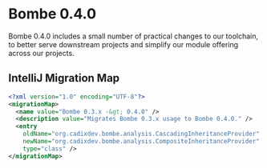 Bombe 0.4.0
===========

Bombe 0.4.0 includes a small number of practical changes to our toolchain, to better serve
downstream projects and simplify our module offering across our projects.

## IntelliJ Migration Map

```xml
<?xml version="1.0" encoding="UTF-8"?>
<migrationMap>
  <name value="Bombe 0.3.x -&gt; 0.4.0" />
  <description value="Migrates Bombe 0.3.x usage to Bombe 0.4.0." />
  <entry
  	oldName="org.cadixdev.bombe.analysis.CascadingInheritanceProvider"
  	newName="org.cadixdev.bombe.analysis.CompositeInheritanceProvider"
  	type="class" />
</migrationMap>
```
